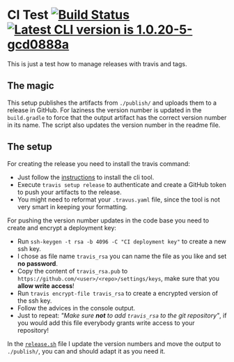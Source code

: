 # CI Test [![Build Status][travis-image]][travis-url] [![Latest CLI version is 1.0.20-5-gcd0888a][cli-ver-img]][cli-dl-url]

This is just a test how to manage releases with travis and tags.

## The magic

This setup publishes the artifacts from `./publish/` and uploads them to a release in GitHub. For laziness the version number is updated in 
the `build.gradle` to force that the output artifact has the correct version number in its name. The script also updates the version number
in the readme file.

## The setup

For creating the release you need to install the travis command:

 - Just follow the [instructions](install-travis) to install the cli tool.
 - Execute `travis setup release` to authenticate and create a GitHub token to push your artifacts to the release.
 - You might need to reformat your `.travus.yaml` file, since the tool is not very smart in keeping your formatting. 

For pushing the version number updates in the code base you need to create and encrypt a deployment key:

 - Run `ssh-keygen -t rsa -b 4096 -C "CI deployment key"` to create a new ssh key.
 - I chose as file name `travis_rsa` you can name the file as you like and set **no password**.
 - Copy the content of `travis_rsa.pub` to `https://github.com/<user>/<repo>/settings/keys`, make sure that you **allow write access**!
 - Run `travis encrypt-file travis_rsa` to create a encrypted version of the ssh key.
 - Follow the advices in the console output.
 - Just to repeat: _"Make sure **not** to add `travis_rsa` to the git repository"_, if you would add this file everybody grants write access to your repository!
 
In the [`release.sh`](./release.sh) file I update the version numbers and move the output to `./publish/`, you can and should adapt it as you need it.

[travis-image]: https://travis-ci.com/rekire/ci-test.svg?branch=master
[travis-url]: https://travis-ci.com/rekire/ci-test
[install-travis]: https://github.com/travis-ci/travis.rb#installation
[cli-ver-img]: https://img.shields.io/badge/cli-1.0.20-5-gcd0888a-blue "Latest CLI version is 1.0.20-5-gcd0888a"
[cli-dl-url]: https://www.example.com